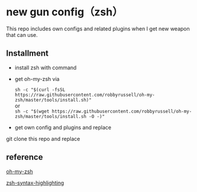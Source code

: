 # new gun config（zsh）
This repo includes own configs and related plugins when I get new weapon that can use.
## Installment
- install zsh with command
- get oh-my-zsh via   

    ``` sh -c "$(curl -fsSL https://raw.githubusercontent.com/robbyrussell/oh-my-zsh/master/tools/install.sh)" ```  
or  
    ``` sh -c "$(wget https://raw.githubusercontent.com/robbyrussell/oh-my-zsh/master/tools/install.sh -O -)" ```
- get own config and plugins and replace   

git clone this repo and replace 

## reference   

[oh-my-zsh](https://raw.githubusercontent.com/robbyrussell/oh-my-zsh) 

[zsh-syntax-highlighting](https://github.com/zsh-users/zsh-syntax-highlighting) 
